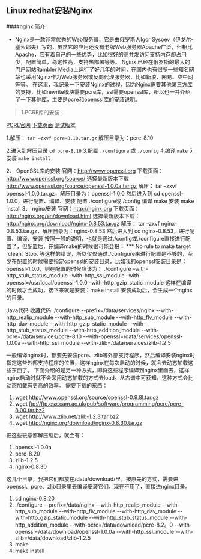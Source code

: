 Linux redhat安装Nginx
---------------------------------

####nginx 简介

- Nginx是一款非常优秀的Web服务器，它是由俄罗斯人Igor Sysoev（伊戈尔-塞索耶夫）写的，虽然它的应用还没有老牌Web服务器Apache广泛，但相比Apache，它有着自己的一些优势，比如很好的高并发访问支持内存却占用少，配置简单，稳定性高，支持热部署等等。
Nginx 已经在俄罗斯的最大的门户网站Rambler Media上运行了好几年的时间，在国内也有很多一些知名网站也采用Nginx作为Web服务器或反向代理服务器，比如新浪、网易、空中网等等。
在这里，我记录一下安装Nginx的过程，因为Nginx需要其他第三方库的支持，比如rewrite模块需要pcre库，ssl需要openssl库，所以也一并介绍了一下其他库，主要是pcre和openssl库的安装说明。
 
> 1.PCRE库的安装：

[PCRE官网][pcrehome]
[下载页面][pcredownload]
[测试版本][pcrehere]

1.解压： `tar –zxvf pcre-8.10.tar.gz` 解压目录为：pcre-8.10

2.进入到解压目录 `cd pcre-8.10` 
3.配置 `./configure` 或 `./config`
4.编译 `make`
5.安装 `make install`

[pcrehome]: http://www.pcre.org/ "PCRE官网"
[pcredownload]: ftp://ftp.csx.cam.ac.uk/pub/software/programming/pcre/ "下载页面"
[pcrehere]: ftp://ftp.csx.cam.ac.uk/pub/software/programming/pcre/pcre-8.10.tar.gz "选择最新版本下载"

2、  OpenSSL库的安装
官网：http://www.openssl.org
下载页面：http://www.openssl.org/source/
选择最新版本下载
http://www.openssl.org/source/openssl-1.0.0a.tar.gz
解压：
tar –zxvf openssl-1.0.0.tar.gz，解压目录为：openssl-1.0.0
然后进入到 cd openssl-1.0.0，进行配置、编译、安装
配置
./configure或./config
编译
make
安装
make install
3、  nginx安装
官网：http://nginx.org
下载页面：http://nginx.org/en/download.html
选择最新版本下载：
http://nginx.org/download/nginx-0.8.53.tar.gz
解压：
tar –zxvf nginx-0.8.53.tar.gz，解压目录为：nginx-0.8.53
然后进入到 cd nginx-0.8.53，进行配置、编译、安装
按照一般的说明，也就是通过./config或./configure直接进行配置了，但配置后，在编译make的时候很可能会报：
*** No rule to make target `clean’.  Stop.
等这样的错误，所以仅仅通过./configure来进行配置是不够的，至少在配置的时候需要指定openssl的安装目录，比如我的openssl安装目录是：openssl-1.0.0，则在配置的时候应该为：
./configure –with-http_stub_status_module –with-http_ssl_module
–with-openssl=/usr/local/openssl-1.0.0 –with-http_gzip_static_module
这样在编译的时候才会成功，接下来就是安装：make install
安装成功后，会生成一个nginx的目录。 
 
 
 
Java代码  收藏代码
./configure --prefix=/data/services/nginx --with-http_realip_module --with-http_sub_module --with-http_flv_module --with-http_dav_module --with-http_gzip_static_module --with-http_stub_status_module --with-http_addition_module --with-pcre=/data/services/pcre-8.10 --with-openssl=/data/services/openssl-1.0.0a --with-http_ssl_module --with-zlib=/data/services/zlib-1.2.5  
 
 
一般编译nginx时，都要先安装pcre、zlib等外部支持程序，然后编译安装nginx时指定这些外部支持程序的位置，这样nginx在每次启动的时候，就会去动态加载这些东西了。
下面介绍的是另一种方式，即将这些程序编译到nginx里面去，这样nginx启动时就不会采用动态加载的方式去load。从古谱中可获知，这种方式会比动态加载有更高的效率。
需要下载的东西：
   1. wget http://www.openssl.org/source/openssl-0.9.8l.tar.gz
   2. wget ftp://ftp.csx.cam.ac.uk/pub/software/programming/pcre/pcre-8.00.tar.bz2
   3. wget http://www.zlib.net/zlib-1.2.3.tar.bz2
   4. wget http://nginx.org/download/nginx-0.8.30.tar.gz

把这些玩意都解压缩后，就会有：

   1. openssl-1.0.0a
   2. pcre-8.20
   3. zlib-1.2.5
   4. nginx-0.8.30

这几个目录，我把它们都放在/data/download/里，按原先的方式，需要进openssl、pcre、zlib目录里去编译安装它们，现在不用了，直接进nginx目录。

   1. cd nginx-0.8.20
   2. ./configure --prefix=/data/nginx --with-http_realip_module --with-http_sub_module --with-http_flv_module --with-http_dav_module --with-http_gzip_static_module --with-http_stub_status_module --with-http_addition_module --with-pcre=/data/download/pcre-8.2。0 --with-openssl=/data/download/openssl-1.0.0a --with-http_ssl_module --with-zlib=/data/download/zlib-1.2.5
   3. make
   4. make install



